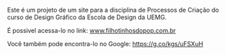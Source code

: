Este é um projeto de um site para a disciplina de Processos de Criação do curso de Design Gráfico da Escola de Design da UEMG.

É possivel acessa-lo no link: www.filhotinhosdopop.com.br

Você também pode encontra-lo no Google: https://g.co/kgs/uFSXuH
